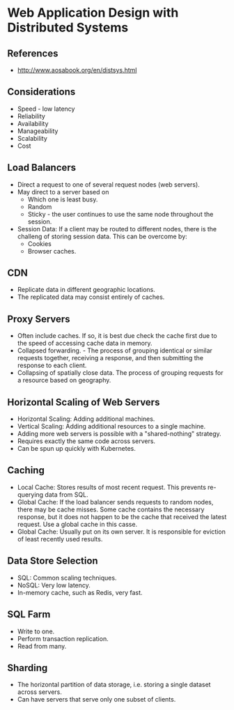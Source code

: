 # Web Application Design with Distributed Systems

## References
* http://www.aosabook.org/en/distsys.html

## Considerations
* Speed - low latency
* Reliability
* Availability
* Manageability
* Scalability
* Cost


## Load Balancers
* Direct a request to one of several request nodes (web servers).
* May direct to a server based on
  * Which one is least busy.
  * Random
  * Sticky - the user continues to use the same node throughout the session. 
* Session Data: If a client may be routed to different nodes, there is the challeng of storing session data. This can be overcome by:
  * Cookies
  * Browser caches.

## CDN
* Replicate data in different geographic locations. 
* The replicated data may consist entirely of caches.

## Proxy Servers
* Often include caches. If so, it is best due check the cache first due to the speed of accessing cache data in memory. 
* Collapsed forwarding. - The process of grouping identical or similar requests together, receiving a response, and then submitting the response to each client.
* Collapsing of spatially close data. The process of grouping requests for a resource based on geography. 

## Horizontal Scaling of Web Servers
* Horizontal Scaling: Adding additional machines.
* Vertical Scaling: Adding additional resources to a single machine. 
* Adding more web servers is possible with a "shared-nothing" strategy. 
* Requires exactly the same code across servers.
* Can be spun up quickly with Kubernetes.

## Caching
* Local Cache: Stores results of most recent request. This prevents re-querying data from SQL.
* Global Cache: If the load balancer sends requests to random nodes, there may be cache misses. Some cache contains the necessary response, but it does not happen to be the cache that received the latest request. Use a global cache in this casse.
* Global Cache: Usually put on its own server. It is responsible for eviction of least recently used results. 

## Data Store Selection
* SQL: Common scaling techniques.
* NoSQL: Very low latency.
* In-memory cache, such as Redis, very fast.

## SQL Farm
* Write to one.
* Perform transaction replication.
* Read from many.

## Sharding
* The horizontal partition of data storage, i.e. storing a single dataset across servers.
* Can have servers that serve only one subset of clients.


